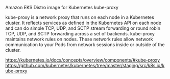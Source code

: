 Amazon EKS Distro image for Kubernetes kube-proxy

kube-proxy is a network proxy that runs on each node in a Kubernetes cluster. It reflects services as defined in the Kubernetes API on each node and can do simple TCP, UDP, and SCTP stream forwarding or round robin TCP, UDP, and SCTP forwarding across a set of backends. kube-proxy maintains network rules on nodes. These network rules allow network communication to your Pods from network sessions inside or outside of the cluster.

https://kubernetes.io/docs/concepts/overview/components/#kube-proxy
https://github.com/kubernetes/kubernetes/tree/master/staging/src/k8s.io/kube-proxy
